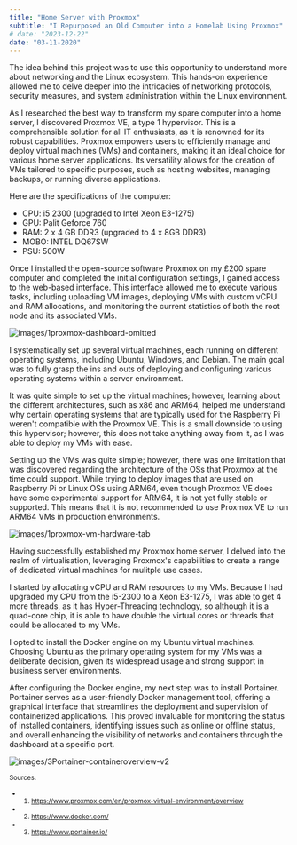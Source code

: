 ```yaml
---
title: "Home Server with Proxmox"
subtitle: "I Repurposed an Old Computer into a Homelab Using Proxmox"
# date: "2023-12-22"
date: "03-11-2020"
---
```


The idea behind this project was to use this opportunity to understand more about networking and the Linux ecosystem. This hands-on experience allowed me to delve deeper into the intricacies of networking protocols, security measures, and system administration within the Linux environment.


As I researched the best way to transform my spare computer into a home server, I discovered Proxmox VE, a type 1 hypervisor.
This is a comprehensible solution for all IT enthusiasts, as it is renowned for its robust capabilities. Proxmox empowers users to efficiently manage and deploy virtual machines (VMs) and containers, making it an ideal choice for various home server applications. Its versatility allows for the creation of VMs tailored to specific purposes, such as hosting websites, managing backups, or running diverse applications.


Here are the specifications of the computer:


- CPU: i5 2300 (upgraded to Intel Xeon E3-1275)
- GPU: Palit Geforce 760
- RAM: 2 x 4 GB DDR3 (upgraded to 4 x 8GB DDR3)
- MOBO: INTEL DQ67SW
- PSU: 500W


Once I installed the open-source software Proxmox on my £200 spare computer and completed the initial configuration settings, I gained access to the web-based interface. This interface allowed me to execute various tasks, including uploading VM images, deploying VMs with custom vCPU and RAM allocations, and monitoring the current statistics of both the root node and its associated VMs.


![images/1proxmox-dashboard-omitted](/images/1proxmox-dashboard-omitted.png)



I systematically set up several virtual machines, each running on different operating systems, including Ubuntu, Windows, and Debian. The main goal was to fully grasp the ins and outs of deploying and configuring various operating systems within a server environment.


It was quite simple to set up the virtual machines; however, learning about the different architectures, such as x86 and ARM64, helped me understand why certain operating systems that are typically used for the Raspberry Pi weren't compatible with the Proxmox VE. This is a small downside to using this hypervisor; however, this does not take anything away from it, as I was able to deploy my VMs with ease.


Setting up the VMs was quite simple; however, there was one limitation that was discovered regarding the architecture of the OSs that Proxmox at the time could support. While trying to deploy images that are used on Raspberry Pi or Linux OSs using ARM64, even though Proxmox VE does have some experimental support for ARM64, it is not yet fully stable or supported. This means that it is not recommended to use Proxmox VE to run ARM64 VMs in production environments.



![images/1proxmox-vm-hardware-tab](/images/1proxmox-vm-hardware-tab.png)


Having successfully established my Proxmox home server, I delved into the realm of virtualisation, leveraging Proxmox's capabilities to create a range of dedicated virtual machines for mulitple use cases.


I started by allocating vCPU and RAM resources to my VMs. Because I had upgraded my CPU from the i5-2300 to a Xeon E3-1275, I was able to get 4 more threads, as it has Hyper-Threading technology, so although it is a quad-core chip, it is able to have double the virtual cores or threads that could be allocated to my VMs.


I opted to install the Docker engine on my Ubuntu virtual machines. Choosing Ubuntu as the primary operating system for my VMs was a deliberate decision, given its widespread usage and strong support in business server environments.


After configuring the Docker engine, my next step was to install Portainer. Portainer serves as a user-friendly Docker management tool, offering a graphical interface that streamlines the deployment and supervision of containerized applications. This proved invaluable for monitoring the status of installed containers, identifying issues such as online or offline status, and overall enhancing the visibility of networks and containers through the dashboard at a specific port.

![images/3Portainer-containeroverview-v2](/images/3Portainer-containeroverview-v2.png)

<small>Sources:
- 1. https://www.proxmox.com/en/proxmox-virtual-environment/overview
- 2. https://www.docker.com/
- 3. https://www.portainer.io/



</small>
